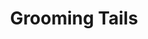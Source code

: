 ---
title: "Grooming Tails"
url: /wayne/grooming-tails-preakness-shopping-center/
shop: pet grooming
---